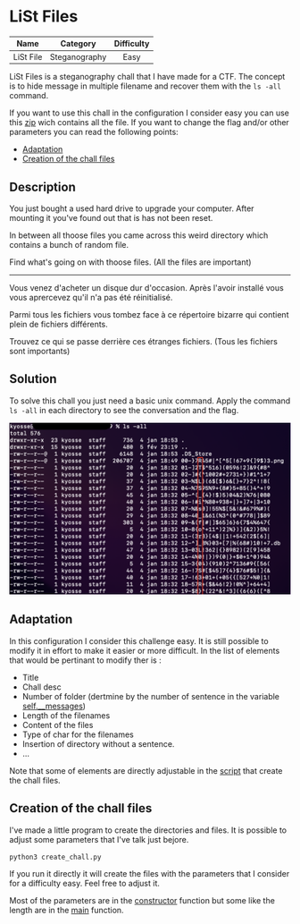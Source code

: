 # LiSt Files

| Name | Category | Difficulty |
| :---: | :---: | :---: |
| LiSt File | Steganography | Easy |

LiSt Files is a steganography chall that I have made for a CTF. The concept is to hide message in multiple filename and recover them with the `ls -all` command. 

If you want to use this chall in the configuration I consider easy you can use this [zip](LiSt_Files.zip) wich contains all the file. If you want to change the flag and/or other parameters you can read the following points: 

 - [Adaptation](#adaptation)
 - [Creation of the chall files](#creation-of-the-chall-files)

## Description

You just bought a used hard drive to upgrade your computer. After mounting it you've found out that is has not been reset.

In between all thoose files you came across this weird directory which contains a bunch of random file.

Find what's going on with thoose files. (All the files are important)

---

Vous venez d'acheter un disque dur d'occasion. Après l'avoir installé vous vous aprercevez qu'il n'a pas été réinitialisé.

Parmi tous les fichiers vous tombez face à ce répertoire bizarre qui contient plein de fichiers différents.

Trouvez ce qui se passe derrière ces étranges fichiers. (Tous les fichiers sont importants)

## Solution

To solve this chall you just need a basic unix command. Apply the command `ls -all` in each directory to see the conversation and the flag.

![illustration of a solv with the ls -all command](images/Solv_example.png)

## Adaptation

In this configuration I consider this challenge easy. It is still possible to modify it in effort to make it easier or more difficult. In the list of elements that would be pertinant to modify ther is :

* Title
* Chall desc
* Number of folder (dertmine by the number of sentence in the variable [self.__messages](create_chall.py))
* Length of the filenames
* Content of the files
* Type of char for the filenames
* Insertion of directory without a sentence.
* ...

Note that some of elements are directly adjustable in the [script](create_chall.py) that create the chall files.


## Creation of the chall files

I've made a little program to create the directories and files. It is possible to adjust some parameters that I've talk just bejore.
```shell
python3 create_chall.py
```

If you run it directly it will create the files with the parameters that I consider for a difficulty easy. Feel free to adjust it.

Most of the parameters are in the [constructor](create_chall.py) function but some like the length are in the [main](create_chall.py) function.
